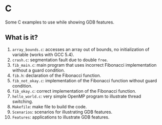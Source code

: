 # C
Some C examples to use while showing GDB features.

## What is it?
1. `array_bounds.c`: accesses an array out of bounds, no initialization
    of variable (works with GCC 5.4).
1. `crash.c`: segmentation fault due to double `free`.
1. `fib_main.c`: main program that uses incorrect Fibonacci
    implementation without a guard condition.
1. `fib.h`: declaration of the Fibonacci function.
1. `fib_not_okay.c`: implementation of the Fibonacci function without
    guard condition.
1. `fib_okay.c`: correct implementation of the Fibonacci function.
1. `hello_world.c`: very simple OpenMP program to illustrate thread
    switching.
1. `Makefile`: make file to build the code.
1. `Scenarios`: scenarios for illustrating GDB features.
1. `Features`: applications to illustrate GDB features.
